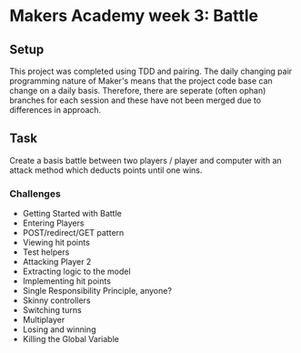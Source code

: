 # Makers Academy week 3: Battle

Setup
--------
This project was completed using TDD and pairing. The daily changing pair programming nature of Maker's means that the project code base can change on a daily basis. Therefore, there are seperate (often ophan) branches for each session and these have not been merged due to differences in approach. 

Task
------
Create a basis battle between two players / player and computer with an attack method which deducts points until one wins. 

### Challenges

* Getting Started with Battle
* Entering Players
* POST/redirect/GET pattern
* Viewing hit points
* Test helpers
* Attacking Player 2
* Extracting logic to the model
* Implementing hit points
* Single Responsibility Principle, anyone?
* Skinny controllers
* Switching turns
* Multiplayer
* Losing and winning
* Killing the Global Variable
